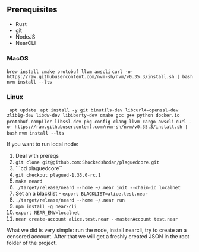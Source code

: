 ## Prerequisites
 -  Rust
 -  git
 -  NodeJS
 -  NearCLI

 ### MacOS
 ```brew install cmake protobuf llvm awscli```
 ```curl -o- https://raw.githubusercontent.com/nvm-sh/nvm/v0.35.3/install.sh | bash```
 ```nvm install --lts```

 ### Linux
``` apt update```
``` apt install -y git binutils-dev libcurl4-openssl-dev zlib1g-dev libdw-dev libiberty-dev cmake gcc g++ python docker.io protobuf-compiler libssl-dev pkg-config clang llvm cargo awscli```
```curl -o- https://raw.githubusercontent.com/nvm-sh/nvm/v0.35.3/install.sh | bash```
 ```nvm install --lts```




If you want to run local node:
1. Deal with prereqs
2. ```git clone git@github.com:Shockedshodan/plaguedcore.git```
3. ```cd plaguedcore``
4. ```git checkout plagued-1.33.0-rc.1```
5. ```make neard```
6. ```./target/release/neard --home ~/.near init --chain-id localnet```
7. Set an a blacklist - ```export BLACKLIST=alice.test.near```
8.  ```./target/release/neard --home ~/.near run```
9. ```npm install -g near-cli```
10. ```export NEAR_ENV=localnet```
11. ```near create-account alice.test.near --masterAccount test.near```


What we did is very simple: run the node, install nearcli, try to create an a censored account. After that we will get a freshly created JSON in the root folder of the project.